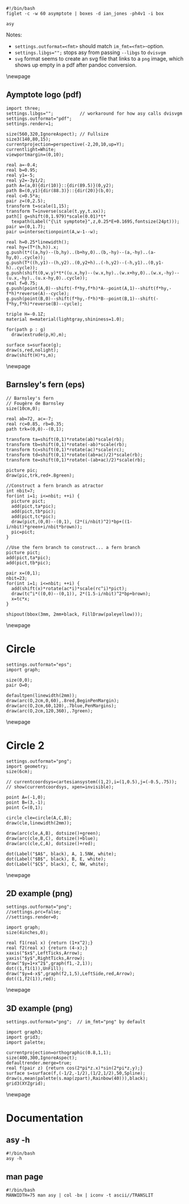 ```{.shebang im_out="stdout"}
#!/bin/bash
figlet -c -w 60 asymptote | boxes -d ian_jones -ph4v1 -i box
```

```Imagine
asy
```

Notes:

- `settings.outformat=<fmt>` should match `im_fmt=<fmt>`-option.
- `settings.libgs="";` stops asy from passing `--libgs` to `dvisvgm`
- `svg` format seems to create an svg file that links to a `png` image, which
  shows up empty in a pdf after pandoc conversion.

\newpage

## Aymptote logo (pdf)

```{.asy im_fmt="pdf" caption="Logo"}
import three;
settings.libgs="";          // workaround for how asy calls dvisvgm
settings.outformat="pdf";
settings.render=1;

size(560,320,IgnoreAspect); // Fullsize
size3(140,80,15);
currentprojection=perspective(-2,20,10,up=Y);
currentlight=White;
viewportmargin=(0,10);

real a=-0.4;
real b=0.95;
real y1=-5;
real y2=-3y1/2;
path A=(a,0){dir(10)}::{dir(89.5)}(0,y2);
path B=(0,y1){dir(88.3)}::{dir(20)}(b,0);
real c=0.5*a;
pair z=(0,2.5);
transform t=scale(1,15);
transform T=inverse(scale(t.yy,t.xx));
path[] g=shift(0,1.979)*scale(0.01)*t*
  texpath(Label("{\it symptote}",z,0.25*E+0.169S,fontsize(24pt)));
pair w=(0,1.7);
pair u=intersectionpoint(A,w-1--w);

real h=0.25*linewidth();
real hy=(T*(h,h)).x;
g.push(t*((a,hy)--(b,hy)..(b+hy,0)..(b,-hy)--(a,-hy)..(a-hy,0)..cycle));
g.push(T*((h,y1)--(h,y2)..(0,y2+h)..(-h,y2)--(-h,y1)..(0,y1-h)..cycle));
g.push(shift(0,w.y)*t*((u.x,hy)--(w.x,hy)..(w.x+hy,0)..(w.x,-hy)--(u.x,-hy)..(u.x-hy,0)..cycle));
real f=0.75;
g.push(point(A,0)--shift(-f*hy,f*h)*A--point(A,1)--shift(f*hy,-f*h)*reverse(A)--cycle);
g.push(point(B,0)--shift(f*hy,-f*h)*B--point(B,1)--shift(-f*hy,f*h)*reverse(B)--cycle);

triple H=-0.1Z;
material m=material(lightgray,shininess=1.0);

for(path p : g)
  draw(extrude(p,H),m);

surface s=surface(g);
draw(s,red,nolight);
draw(shift(H)*s,m);
```

\newpage

## Barnsley's fern (eps)

```{.asy im_fmt="eps" caption="barnsley's fern"}
// Barnsley's fern
// Fougère de Barnsley
size(10cm,0);

real ab=72, ac=-7;
real rc=0.85, rb=0.35;
path trk=(0,0)--(0,1);

transform ta=shift(0,1)*rotate(ab)*scale(rb);
transform tb=shift(0,1)*rotate(-ab)*scale(rb);
transform tc=shift(0,1)*rotate(ac)*scale(rc);
transform td=shift(0,1)*rotate((ab+ac)/2)*scale(rb);
transform te=shift(0,1)*rotate(-(ab+ac)/2)*scale(rb);

picture pic;
draw(pic,trk,red+.8green);

//Construct a fern branch as atractor
int nbit=7;
for(int i=1; i<=nbit; ++i) {
  picture pict;
  add(pict,ta*pic);
  add(pict,tb*pic);
  add(pict,tc*pic);
  draw(pict,(0,0)--(0,1), (2*(i/nbit)^2)*bp+((1-i/nbit)*green+i/nbit*brown));
  pic=pict;
}

//Use the fern branch to construct... a fern branch
picture pict;
add(pict,ta*pic);
add(pict,tb*pic);

pair x=(0,1);
nbit=23;
for(int i=1; i<=nbit; ++i) {
  add(shift(x)*rotate(ac*i)*scale(rc^i)*pict);
  draw(tc^i*((0,0)--(0,1)), 2*(1.5-i/nbit)^2*bp+brown);
  x=tc*x;
}

shipout(bbox(3mm, 2mm+black, FillDraw(paleyellow)));
```

\newpage

# Circle

```{.asy im_fmt=eps}
settings.outformat="eps";
import graph;

size(0,0);
pair O=0;

defaultpen(linewidth(2mm));
draw(arc(O,2cm,0,60),.8red,BeginPenMargin);
draw(arc(O,2cm,60,120),.7blue,PenMargins);
draw(arc(O,2cm,120,360),.7green);

```

\newpage

# Circle 2

```{.asy im_fmt=png}
settings.outformat="png";
import geometry;
size(6cm);

// currentcoordsys=cartesiansystem((1,2),i=(1,0.5),j=(-0.5,.75));
// show(currentcoordsys, xpen=invisible);

point A=(-1,0);
point B=(3,-1);
point C=(0,1);

circle cle=circle(A,C,B);
draw(cle,linewidth(2mm));

draw(arc(cle,A,B), dotsize()+green);
draw(arc(cle,B,C), dotsize()+blue);
draw(arc(cle,C,A), dotsize()+red);

dot(Label("$A$", black), A, 1.5NW, white);
dot(Label("$B$", black), B, E, white);
dot(Label("$C$", black), C, NW, white);
```


\newpage

## 2D example (png)

```{.asy caption="Created by Asymptote"}
settings.outformat="png";
//settings.prc=false;
//settings.render=0;

import graph;
size(4inches,0);

real f1(real x) {return (1+x^2);} 
real f2(real x) {return (4-x);}
xaxis("$x$",LeftTicks,Arrow);
yaxis("$y$",RightTicks,Arrow);
draw("$y=1+x^2$",graph(f1,-2,1)); 
dot((1,f1(1)),UnFill);
draw("$y=4-x$",graph(f2,1,5),LeftSide,red,Arrow);
dot((1,f2(1)),red);
```

\newpage

## 3D example (png)

```asy
settings.outformat="png";  // im_fmt="png" by default

import graph3;
import grid3;
import palette;

currentprojection=orthographic(0.8,1,1);
size(400,300,IgnoreAspect);
defaultrender.merge=true;
real f(pair z) {return cos(2*pi*z.x)*sin(2*pi*z.y);}
surface s=surface(f,(-1/2,-1/2),(1/2,1/2),50,Spline);
draw(s,mean(palette(s.map(zpart),Rainbow(40))),black);
grid3(XYZgrid);
```

\newpage

# Documentation

## asy -h
```{.shebang im_out="stderr"}
#!/bin/bash
asy -h
```

## man page

```{.shebang im_out="stdout"}
#!/bin/bash
MANWIDTH=75 man asy | col -bx | iconv -t ascii//TRANSLIT
```
